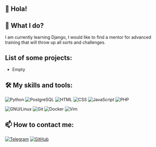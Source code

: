 
## 👋 Hola!

## 👀 What I do?

I am currently learning Django, I would like to find a mentor for advanced training that will throw up all sorts and challenges.

## List of some projects:

- Empty

## 🛠️ My skills and tools:

![Python](https://img.shields.io/badge/-Python-3572a5?style=flat&logo=python&logoColor=white) 
![PostgreSQL](https://img.shields.io/badge/-PostgreSQL-4169E1?style=flat&logo=PostgreSQL&logoColor=white)
![HTML](https://img.shields.io/badge/-HTML-DD4B25?style=flat&logo=html5&logoColor=white)
![CSS](https://img.shields.io/badge/-CSS-1572B6?style=flat&logo=css3&logoColor=white)
![JavaScript](https://img.shields.io/badge/-JavaScript-ffbf00?style=flat&logo=javascript&logoColor=white)
![PHP](https://img.shields.io/badge/-PHP-777BB4?style=flat&logo=php&logoColor=white)

![GNU/Linux](https://img.shields.io/badge/-GNU/Linux-1793D1?style=flat&logo=linux&logoColor=white) 
![Git](https://img.shields.io/badge/-Git-F44D27?style=flat&logo=git&logoColor=white) 
![Docker](https://img.shields.io/badge/-Docker-24B8EB?style=flat&logo=docker&logoColor=white) 
![Vim](https://img.shields.io/badge/-Vim-019733?style=flat&logo=vim&logoColor=white)

## 📫 How to contact me:
[![Telegram](https://img.shields.io/badge/-Telegram-26A5E4?style=flat&logo=telegram&logoColor=white)](https://t.me/xtose)
[![GitHub](https://img.shields.io/badge/-GitHub-181717?style=flat&logo=GitHub&logoColor=white)](https://github.com/xtose)
